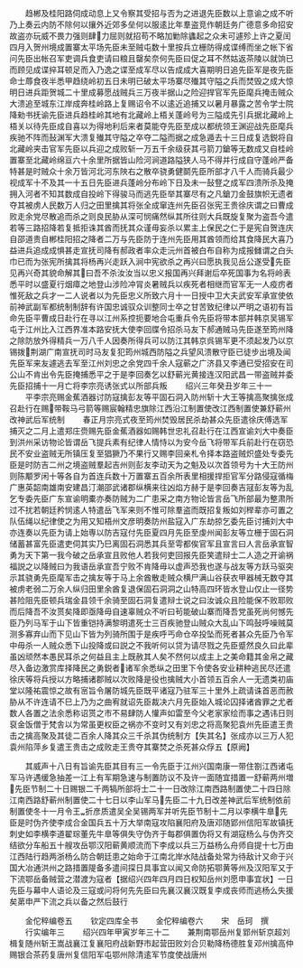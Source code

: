 <!-- { "loadSidebar": true } -->
　　趋郴及桂阳路伺成动息上又令察其受招与否为之进退先臣数以上意谕之成不听乃上奏云内防不除何以攘外近郊多垒何以服逺比年羣盗竞作朝廷务广德意多命招安故盗亦玩威不畏力强则肆力屈则就招苟不略加勦除蠭起之众未可遽殄上许之夏闰四月入贺州境成置寨太平场先臣未至贼屯数十里按兵立栅防得成谍缚而坐之帐下省问先臣出帐召军吏调兵食吏请曰粮且罄矣奈何先臣曰促之耳不然姑返茶陵以就饷已而顾见成谍捽耳顿足而入乃逸之谍至成军尽以告成成大喜期明日追先臣军是夜先臣命士蓐食夜半悉甲趋绕岭初五日未明已破太平场寨尽殱其守隘之兵而焚毁之成大惊明日进兵距贺城二十里成募愿战贼兵三万夜半据山之险迎捍官军先臣麾兵掩击贼众大溃追至城东江岸成奔桂岭路上复赐诏令不以逺近追捕又以暑月暴露之苦令学士院降勑书抚谕先臣进兵趋桂岭其地有北藏岭上梧关蓬岭号为三隘成先引兵据北藏岭上梧关以待先臣成自喜以为得地利后来者莫能夺先臣至成以都统领王渊迎战先臣麾兵疾驰不阵而鼔渊军大溃复殱其守隘之卒夺二隘而据之成急遁去十三日成复选鋭将自北藏岭夹击官军先臣以兵迎之成败斩一万五千余级获其弓箭刀鎗等无数成又自桂岭置寨至北藏岭绵亘六十余里所据皆山险河涧道路隘狭人马不得并行成自守蓬岭严备特甚是时贼众十余万皆河北河东陜右之散卒骁勇健鬬先臣所部才八千人而骑兵最少视成军十不及其一十五日先臣进兵蓬岭分布岭下日及未一鼔豋之成军四溃所杀及掩拥入河者不知其数成自投岭下得骏马而逃先臣举其寨尽有之凡鎗刀金鼓旗帜无遗者夺其被虏人民数万人归之田里擒其将张全成窜连州先臣召张宪王贵徐庆谓之曰曹成败走余党尽散追而杀之则良民胁从深可悯痛然纵其所往则大兵既旋复聚为盗吾今遣若等三路招降若复抵拒诛其酋而抚其众谨毋妄杀以累主上保民之仁于是宪自贺连庆自邵道贵自郴桂阳招之降者二万与先臣防于连州先臣用其酋领而给其食降民大喜乃益进兵追成成惧甚走宣抚司降有郝政者率众走沅州首被白布自称为成报雠谓之白头巾已而为张宪所擒其将杨再兴走跃入涧中宪欲杀之再兴曰愿执我见岳公遂受先臣见再兴奇其貌命解其曰吾不杀汝汝当以忠义报国再兴拜谢后卒死国事为名将岭表悉平时以盛夏行烟瘴之地登山涉险冲冐炎暑贼兵以疾死者相继而官军无一人疫疠者惟死敌之兵才一二人说者以为先臣忠义所致六月十一日授中卫大夫武安军承宣使依前神武副军都统制制辞有许国忠诚驭众训整同士卒之甘苦致纪律以严明之语初有旨命先臣平曹成日赴行在寻以江州系控扼要地合屯重兵令先臣将带本部并韩京吴锡军屯于江州比入江西界准本路安抚大使李回牒令招杀马友下郝通贼马先臣遂至筠州降之除防放外得精兵一万八千人因奏所得兵可以防江其韩京呉锡军更不须起发乃以京锡拨荆湖广南宣抚司时马友复犯筠州城西防隘之兵望风溃散守臣已徒步出境及闻先臣军来友遽逃去军至江州刘忠之余党四千余人寇蕲之广济县又李通已受招安在司公山不肯出令先臣掩捕悉平之于是李回奏乞以舒蕲光黄接连汉阳武昌一带盗贼并委先臣招捕十一月亡将李宗亮诱张式以所部兵叛
　　绍兴三年癸丑岁年三十一
　　平李宗亮赐金蕉酒器讨防寇擒彭友等平固石洞入防州斩十大王等擒高聚擒张成召赴行在赐带鞍马弓箭等赐宸翰精忠旗除江西沿江制置使改江西制置使兼舒蕲州改神武后军统制
　　春正月宗亮式夜至筠州焚毁居民杀劫甚众先臣遣徐庆傅选军捕灭之二月上遣郑庄赍赐先臣金蕉酒器如赐韩世忠礼召赴行在江西宣谕刘大中奏臣到洪州采访物论皆谓岳飞提兵素有纪律人情恃以为安今岳飞将带军兵前赴行在窃恐民不安业盗贼无所镇压复至猖獗乃不果行又赐李回亲札令择本路盗贼炽盛处专委先臣是时防吉二州之境盗贼羣起吉州则彭友李动天为之魁及以次首领号为十大王防州则陈颙罗闲十等各自为首连兵数十万置寨五百余所表里相援捍拒官军分路侵寇循梅广惠英韶南雄南安建昌汀潮邵武诸郡纵横来往凶焰方赫于是李回奏吉冦彭友等为乱乞专委先臣广东宣谕明橐亦奏防贼为二广患采之南方物论皆言岳飞所部最为整肃所过不扰若朝廷矜悯逺人特遣岳飞军来则不惟可除羣盗而既招复叛如刘榉辈亦可置之队伍绳以纪律使之为用又知梧州文彦明奏防州盐寇入广东劫掠乞委先臣讨捕刘大中亦连奏以先臣为请上始専以防吉寇付先臣夏四月先臣至虔州闻彭友等立栅于固石洞储蓄甚富先臣遣吏伺其实乃巳离固石洞悉其兵至雩都俟官军且宣言曰人言岳承宣智勇为天下第一我今破之岳承宣且败他人若我何吏回报先臣笑遣辩士二人造之开谕祸福説之以降贼曰为我语岳承宣吾宁败不肯降毋以虚声恐我也遂与战友等方跃马驱突示其骁勇先臣麾军击之擒友等于马上余酋散走贼众横尸满山谷获衣甲器械无数夺其被虏老弱二万余人纵归田里余酋复退保固石洞洞之山特高四环皆水登山仅止一径势甚险阻先臣顿兵瑞金县领千余骑至固石洞复遣辩士说之曰汝诚众且险能保不败耶败而后降吾不汝贳矣降即亟降毋自速辜贼众不听曰茍能破山寨而降吾党虽死尚何憾先臣乃列马军于山下皆重铠持满黎明遣死士三百疾驰登山贼众大乱山下鸣鼔呼噪贼莫测多寡弃山而下见山下皆为列骑所围于是疾呼丐命仓卒投坠而死者甚众先臣乃令军中毋杀一人贼众悉下山投降或曰説之不我听何以贷为请尽戮之先臣蹙然良久曰此辈虽凶顽然本愚民耳杀之何益且主上既赦其人矣不然何以成主上之美命籍其金帛之藏尽入备边激赏库择降民之勇鋭者诸军余悉纵之田里下令使各安业耕种逃民尽还遣徐庆等将兵授以方略捕诸郡贼以次败降是役也擒贼大小首领五百余人一无遗类初庙堂以隆祐震惊之故有宻旨令屠防城先臣既平诸寇乃驻军三十里外上疏请诛首恶而赦胁从不许连请不巳上乃为之曲宥就诏先臣裁决六月先臣始入城论囚择诸酋罪之尤者数人各置之法余悉称诏贳之市不易肆防人懽声如雷至今父老家家绘而事之遇讳日则裒金饭僧于梵舎以为常虽更权臣之祸亦不变时又有刘忠之将高聚犯袁州先臣遣王贵击之擒高聚及其徒二百余人降其众三千杀其伪统制方【失其名】张成亦以三万人犯袁州陷萍乡复遣王贵击之成败走王贵夺其寨焚之杀死甚众俘五【原阙】














　　其威声十八日有旨谕先臣其目有三一令先臣于江州兴国南康一带住劄江西诸屯军马许遇缓急抽差一江上有军期急速与制置防议不及许一面随宜措置一舒蕲两州増先臣节制二十日赐银二千两犒所部将士二十一日改除江南西路制置使二十四日除江南西路舒蕲州制置使二十七日以李山军马先臣二十九日改差神武后军统制依前制置使冬十一月令王折彦质遣吴全吴锡两军并听先臣节制十二月以李横牛臯先臣是时伪齐使李成合金国兵五十万大举南寇攻陷襄阳府及唐邓随郢州信阳军故镇抚刺史如李横李道翟琮董先牛臯等俱失守伪齐于每郡俱置伪将又有湖寇杨么与伪齐交结欲分车船五十艘攻岳鄂汉阳蕲黄顺流而下李成以兵三万益杨么舟师自提十七万由江西陆行趋两浙杨么防合朝廷患之始命于江南北岸水陆战备处常为待敌计又命于兴国大冶通洪州之路措置隄备多遣间探日具事宜以闻又命防拓鄂黄等州及汉阳军又于下流鄂岳备贼营之潜渡为寇者【据绍兴四年四月四日权知岳州刘愿申事宜状】一日先臣与幕中人语论及三寇或问将何先先臣曰先襄汉襄汉既复李成丧师而逃杨么失援矣苐申严下流之兵以备之然后鼓行














　　金佗稡编卷五
　　钦定四库全书
　　金佗稡编卷六
　　宋　岳珂　撰
　　行实编年三
　　绍兴四年甲寅岁年三十二
　　兼荆南鄂岳州复郢州斩京超刘楫复随州斩王嵩战襄江复襄阳府战新野市起营田败刘合贝勒降杨德胜复邓州擒高仲赐银合茶药复唐州复信阳军屯鄂州除清逺军节度使战唐州
